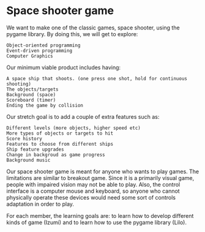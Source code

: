 # Space shooter game
We want to make one of the classic games, space shooter, using the pygame library. By doing this, we will get to explore:

    Object-oriented programming
    Event-driven programming
    Computer Graphics  

Our minimum viable product includes having:

    A space ship that shoots. (one press one shot, hold for continuous shooting)
    The objects/targets
    Background (space)
    Scoreboard (timer)
    Ending the game by collision 

Our stretch goal is to add a couple of extra features such as:

    Different levels (more objects, higher speed etc)
    More types of objects or targets to hit
    Score history 
    Features to choose from different ships
    Ship feature upgrades
    Change in backgroud as game progress
    Background music
   
Our space shooter game is meant for anyone who wants to play games. The limitations are similar to breakout game. Since it is a primarily visual game, people with impaired vision may not be able to play. Also, the control interface is a computer mouse and keyboard, so anyone who cannot physically operate these devices would need some sort of controls adaptation in order to play. 

For each member, the learning goals are: to learn how to develop different kinds of game (Izumi) and to learn how to use the pygame library (Lilo).
